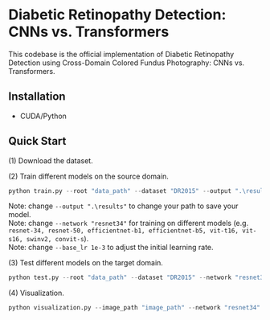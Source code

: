 # Diabetic Retinopathy Detection: CNNs vs. Transformers
This codebase is the official implementation of Diabetic Retinopathy Detection using Cross-Domain Colored Fundus Photography: CNNs vs. Transformers.
## Installation
- CUDA/Python
## Quick Start
(1) Download the dataset.

(2) Train different models on the source domain.
```python
python train.py --root "data_path" --dataset "DR2015" --output ".\results" --network "resnet34" --base_lr 1e-3 --batchsize 32 
```
Note: change `--output ".\results"` to change your path to save your model.  
Note: change `--network "resnet34"` for training on different models (e.g. `resnet-34, resnet-50, efficientnet-b1, efficientnet-b5, vit-t16, vit-s16, swinv2, convit-s`).  
Note: change `--base_lr 1e-3` to adjust the initial learning rate. 

(3) Test different models on the target domain.
```python
python test.py --root "data_path" --dataset "DR2015" --network "resnet34"  
```

(4) Visualization.
```python
python visualization.py --image_path "image_path" --network "resnet34" --use_cuda True
```
